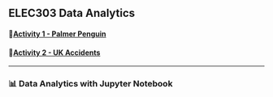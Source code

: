 
## ELEC303 Data Analytics 

#### 🐧[Activity 1 - Palmer Penguin](https://github.com/DwightFC/Activity1Itelec303/blob/main/Activity1.ipynb)
#### 🐧[Activity 2 - UK Accidents](https://github.com/DwightFC/Activity1Itelec303/blob/main/Cana/Activity%202.ipynb)

---

### 📊 Data Analytics with Jupyter Notebook
